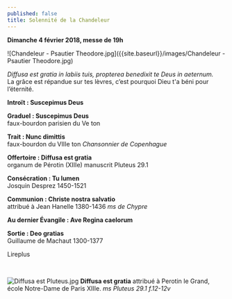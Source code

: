 ```yaml
---
published: false
title: Solennité de la Chandeleur
---
```

**Dimanche 4 février 2018, messe de 19h**  

![Chandeleur - Psautier Theodore.jpg]({{site.baseurl}}/images/Chandeleur - Psautier Theodore.jpg)


*Diffusa est gratia in labiis tuis, propterea benedixit te Deus in aeternum.*  
La grâce est répandue sur tes lèvres, c’est pourquoi Dieu t'a béni pour l’éternité.

**Introït : Suscepimus Deus**

**Graduel : Suscepimus Deus**  
faux-bourdon parisien du Ve ton

**Trait : Nunc dimittis**  
faux-bourdon du VIIIe ton *Chansonnier de Copenhague*

**Offertoire : Diffusa est gratia**  
organum de Pérotin (XIIIe) manuscrit Pluteus 29.1

**Consécration : Tu lumen**  
Josquin Desprez 1450-1521

**Communion : Christe nostra salvatio**  
attribué à Jean Hanelle 1380-1436 *ms de Chypre*

**Au dernier Évangile : Ave Regina caelorum**

**Sortie : Deo gratias**  
Guillaume de Machaut 1300-1377

Lireplus

&nbsp;

![Diffusa est Pluteus.jpg]({{site.baseurl}}/images/Diffusa%20est%20Pluteus.jpg)
**Diffusa est gratia** attribué à Perotin le Grand, école Notre-Dame de Paris XIIIe.
*ms Pluteus 29.1 f.12-12v*